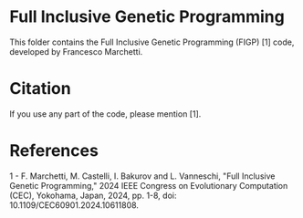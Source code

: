 # Full Inclusive Genetic Programming

This folder contains the Full Inclusive Genetic Programming (FIGP) [1] code, developed by Francesco Marchetti.

# Citation

If you use any part of the code, please mention [1].

# References
1 - F. Marchetti, M. Castelli, I. Bakurov and L. Vanneschi, "Full Inclusive Genetic Programming," 2024 IEEE Congress on Evolutionary Computation (CEC), Yokohama, Japan, 2024, pp. 1-8, doi: 10.1109/CEC60901.2024.10611808.
